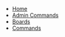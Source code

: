 - [Home](https://github.com/ccev/Discordopole/wiki)
- [Admin Commands](https://github.com/ccev/Discordopole/wiki/Admin-Commands)
- [Boards](https://github.com/ccev/Discordopole/wiki/Boards)
- [Commands](https://github.com/ccev/Discordopole/wiki/Commands)
